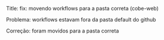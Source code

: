 Title: fix: movendo workflows para a pasta correta (cobe-web)

Problema: workflows estavam fora da pasta default do github

Correção: foram movidos para a pasta correta
